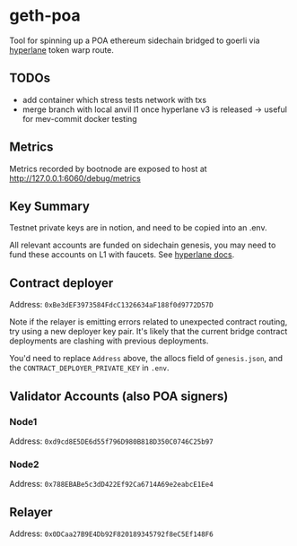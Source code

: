 # geth-poa

Tool for spinning up a POA ethereum sidechain bridged to goerli via [hyperlane](https://www.hyperlane.xyz/) token warp route.

## TODOs

* add container which stress tests network with txs
* merge branch with local anvil l1 once hyperlane v3 is released -> useful for mev-commit docker testing 

## Metrics

Metrics recorded by bootnode are exposed to host at http://127.0.0.1:6060/debug/metrics

## Key Summary

Testnet private keys are in notion, and need to be copied into an .env.

All relevant accounts are funded on sidechain genesis, you may need to fund these accounts on L1 with faucets. See [hyperlane docs](https://docs.hyperlane.xyz/docs/deploy/deploy-hyperlane#1.-setup-keys).

## Contract deployer

Address:    `0xBe3dEF3973584FdcC1326634aF188f0d9772D57D`

Note if the relayer is emitting errors related to unexpected contract routing, try using a new deployer key pair. It's likely that the current bridge contract deployments are clashing with previous deployments.   

You'd need to replace `Address` above, the allocs field of `genesis.json`, and the `CONTRACT_DEPLOYER_PRIVATE_KEY` in `.env`.

## Validator Accounts (also POA signers)

### Node1

Address:     `0xd9cd8E5DE6d55f796D980B818D350C0746C25b97`

### Node2

Address:     `0x788EBABe5c3dD422Ef92Ca6714A69e2eabcE1Ee4`

## Relayer

Address:     `0x0DCaa27B9E4Db92F820189345792f8eC5Ef148F6`


